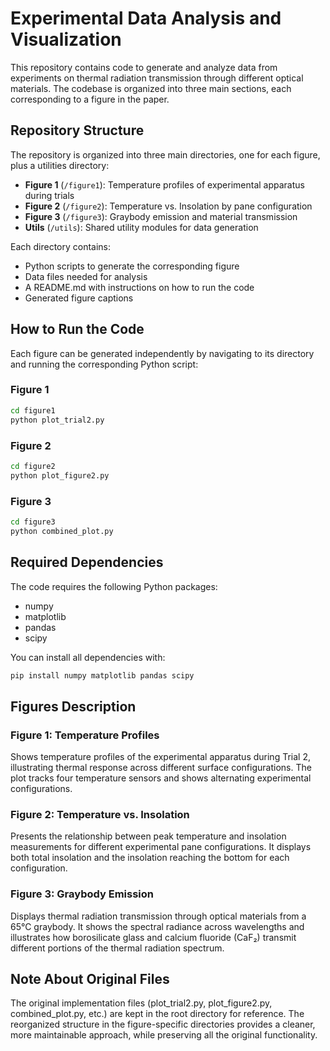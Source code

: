 # Experimental Data Analysis and Visualization

This repository contains code to generate and analyze data from experiments on thermal radiation transmission through different optical materials. The codebase is organized into three main sections, each corresponding to a figure in the paper.

## Repository Structure

The repository is organized into three main directories, one for each figure, plus a utilities directory:

- **Figure 1** (`/figure1`): Temperature profiles of experimental apparatus during trials
- **Figure 2** (`/figure2`): Temperature vs. Insolation by pane configuration
- **Figure 3** (`/figure3`): Graybody emission and material transmission
- **Utils** (`/utils`): Shared utility modules for data generation

Each directory contains:
- Python scripts to generate the corresponding figure
- Data files needed for analysis
- A README.md with instructions on how to run the code
- Generated figure captions

## How to Run the Code

Each figure can be generated independently by navigating to its directory and running the corresponding Python script:

### Figure 1
```bash
cd figure1
python plot_trial2.py
```

### Figure 2
```bash
cd figure2
python plot_figure2.py
```

### Figure 3
```bash
cd figure3
python combined_plot.py
```

## Required Dependencies

The code requires the following Python packages:
- numpy
- matplotlib
- pandas
- scipy

You can install all dependencies with:
```bash
pip install numpy matplotlib pandas scipy
```

## Figures Description

### Figure 1: Temperature Profiles
Shows temperature profiles of the experimental apparatus during Trial 2, illustrating thermal response across different surface configurations. The plot tracks four temperature sensors and shows alternating experimental configurations.

### Figure 2: Temperature vs. Insolation
Presents the relationship between peak temperature and insolation measurements for different experimental pane configurations. It displays both total insolation and the insolation reaching the bottom for each configuration.

### Figure 3: Graybody Emission
Displays thermal radiation transmission through optical materials from a 65°C graybody. It shows the spectral radiance across wavelengths and illustrates how borosilicate glass and calcium fluoride (CaF₂) transmit different portions of the thermal radiation spectrum.

## Note About Original Files

The original implementation files (plot_trial2.py, plot_figure2.py, combined_plot.py, etc.) are kept in the root directory for reference. The reorganized structure in the figure-specific directories provides a cleaner, more maintainable approach, while preserving all the original functionality.